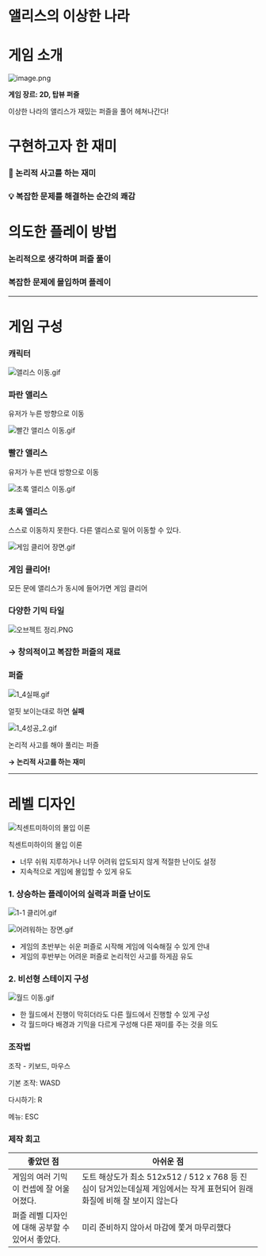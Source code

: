 # 앨리스의 이상한 나라
# 게임 소개

![image.png](Images/01.png)


**게임 장르: 2D, 탑뷰 퍼즐**

이상한 나라의 앨리스가 재밌는 퍼즐을 풀어 헤쳐나간다!

# 구현하고자 한 재미

<aside>

### 🧐 논리적 사고를 하는 재미

### 💡 복잡한 문제를 해결하는 순간의 쾌감

</aside>

# 의도한 플레이 방법

<aside>

### 논리적으로 생각하며 퍼즐 풀이

### 복잡한 문제에 몰입하며 플레이

</aside>

---

# 게임 구성

### 캐릭터

![앨리스 이동.gif](Images/02.gif)

### 파란 앨리스

유저가 누른 방향으로 이동

![빨간 앨리스 이동.gif](Images/03.gif)

### 빨간 앨리스

유저가 누른 반대 방향으로 이동

![초록 앨리스 이동.gif](Images/04.gif)

### 초록 앨리스

스스로 이동하지 못한다. 다른 앨리스로 밀어 이동할 수 있다. 

![게임 클리어 장면.gif](Images/05.gif)

### **게임 클리어!**

모든 문에 앨리스가 동시에 들어가면 게임 클리어

### 다양한 기믹 타일

![오브젝트 정리.PNG](Images/06.png)

### → 창의적이고 복잡한 퍼즐의 재료

### 퍼즐

![1_4실패.gif](Images/07.gif)

얼핏 보이는대로 하면 **실패**

![1_4성공_2.gif](Images/08.gif)

논리적 사고를 해야 풀리는 퍼즐

**→ 논리적 사고를 하는 재미**

---

# 레벨 디자인

![칙센트미하이의 몰입 이론](Images/09.png)

칙센트미하이의 몰입 이론
- 너무 쉬워 지루하거나 너무 어려워 압도되지 않게 적절한 난이도 설정
- 지속적으로 게임에 몰입할 수 있게 유도 

### 1. 상승하는 플레이어의 실력과 퍼즐 난이도

![1-1 클리어.gif](Images/10.gif)

![어려워하는 장면.gif](Images/11.gif)
- 게임의 초반부는 쉬운 퍼즐로 시작해 게임에 익숙해질 수 있게 안내
- 게임의 후반부는 어려운 퍼즐로 논리적인 사고를 하게끔 유도
  
### 2. 비선형 스테이지 구성

![월드 이동.gif](Images/12.gif)
- 한 월드에서 진행이 막히더라도 다른 월드에서 진행할 수 있게 구성
- 각 월드마다 배경과 기믹을 다르게 구성해 다른 재미를 주는 것을 의도

### 조작법

조작 - 키보드, 마우스

기본 조작: WASD

다시하기: R

메뉴: ESC

### 제작 회고

| 좋았던 점 | 아쉬운 점 |
| --- | --- |
| 게임의 여러 기믹이 컨셉에 잘 어울어졌다. | 도트 해상도가 최소 512x512 / 512 x 768 등 진심이 담겨있는데실제 게임에서는 작게 표현되어 원래 화질에 비해 잘 보이지 않는다 |
| 퍼즐 레벨 디자인에 대해 공부할 수 있어서 좋았다. | 미리 준비하지 않아서 마감에 쫓겨 마무리했다 |
